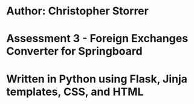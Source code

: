 # Author: Christopher Storrer
# Assessment 3 - Foreign Exchanges Converter for Springboard
# Written in Python using Flask, Jinja templates, CSS, and HTML